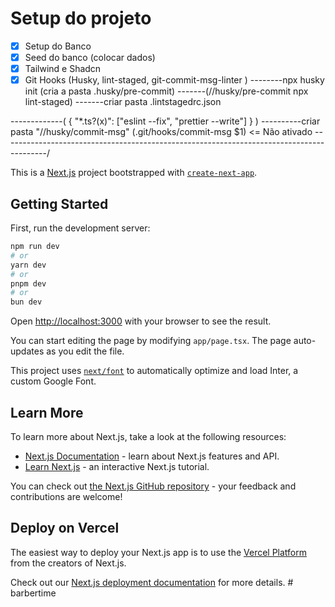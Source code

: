 # Setup do projeto

- [x] Setup do Banco
- [x] Seed do banco (colocar dados)
- [x] Tailwind e Shadcn
- [x] Git Hooks (Husky, lint-staged, git-commit-msg-linter )
      --------npx husky init (cria a pasta .husky/pre-commit)
      -------(//husky/pre-commit
      npx lint-staged)
      -------criar pasta .lintstagedrc.json

-------------(
{
"\*.ts?(x)": ["eslint --fix", "prettier --write"]
}
)
----------criar pasta "//husky/commit-msg" (.git/hooks/commit-msg $1) <= Não ativado
-----------------------------------------------------------------------------------------/

This is a [Next.js](https://nextjs.org/) project bootstrapped with [`create-next-app`](https://github.com/vercel/next.js/tree/canary/packages/create-next-app).

## Getting Started

First, run the development server:

```bash
npm run dev
# or
yarn dev
# or
pnpm dev
# or
bun dev
```

Open [http://localhost:3000](http://localhost:3000) with your browser to see the result.

You can start editing the page by modifying `app/page.tsx`. The page auto-updates as you edit the file.

This project uses [`next/font`](https://nextjs.org/docs/basic-features/font-optimization) to automatically optimize and load Inter, a custom Google Font.

## Learn More

To learn more about Next.js, take a look at the following resources:

- [Next.js Documentation](https://nextjs.org/docs) - learn about Next.js features and API.
- [Learn Next.js](https://nextjs.org/learn) - an interactive Next.js tutorial.

You can check out [the Next.js GitHub repository](https://github.com/vercel/next.js/) - your feedback and contributions are welcome!

## Deploy on Vercel

The easiest way to deploy your Next.js app is to use the [Vercel Platform](https://vercel.com/new?utm_medium=default-template&filter=next.js&utm_source=create-next-app&utm_campaign=create-next-app-readme) from the creators of Next.js.

Check out our [Next.js deployment documentation](https://nextjs.org/docs/deployment) for more details.
#   b a r b e r t i m e 
 
 
